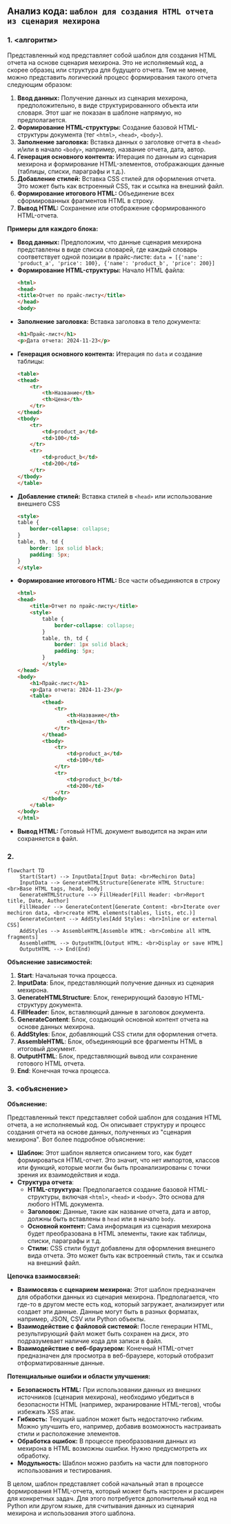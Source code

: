 ## Анализ кода: `шаблон для создания HTML отчета из сценария мехирона`

### 1. **<алгоритм>**

Представленный код представляет собой шаблон для создания HTML отчета на основе сценария мехирона. Это не исполняемый код, а скорее образец или структура для будущего отчета. Тем не менее, можно представить логический процесс формирования такого отчета следующим образом:

1.  **Ввод данных:** Получение данных из сценария мехирона, предположительно, в виде структурированного объекта или словаря. Этот шаг не показан в шаблоне напрямую, но предполагается.
2.  **Формирование HTML-структуры:** Создание базовой HTML-структуры документа (тег `<html>`, `<head>`, `<body>`).
3.  **Заполнение заголовка:** Вставка данных о заголовке отчета в `<head>` и/или в начало `<body>`, например, название отчета, дата, автор.
4.  **Генерация основного контента:** Итерация по данным из сценария мехирона и формирование HTML-элементов, отображающих данные (таблицы, списки, параграфы и т.д.).
5.  **Добавление стилей:** Вставка CSS стилей для оформления отчета. Это может быть как встроенный CSS, так и ссылка на внешний файл.
6.  **Формирование итогового HTML:** Объединение всех сформированных фрагментов HTML в строку.
7.  **Вывод HTML:** Сохранение или отображение сформированного HTML-отчета.

**Примеры для каждого блока:**

*   **Ввод данных:** Предположим, что данные сценария мехирона представлены в виде списка словарей, где каждый словарь соответствует одной позиции в прайс-листе: `data = [{'name': 'product_a', 'price': 100}, {'name': 'product_b', 'price': 200}]`
*   **Формирование HTML-структуры:** Начало HTML файла: 
    ```html
    <html>
    <head>
    <title>Отчет по прайс-листу</title>
    </head>
    <body>
    ```
*   **Заполнение заголовка:** Вставка заголовка в тело документа:
    ```html
    <h1>Прайс-лист</h1>
    <p>Дата отчета: 2024-11-23</p>
    ```
*   **Генерация основного контента:** Итерация по `data` и создание таблицы:
    ```html
    <table>
    <thead>
        <tr>
            <th>Название</th>
            <th>Цена</th>
        </tr>
    </thead>
    <tbody>
        <tr>
            <td>product_a</td>
            <td>100</td>
        </tr>
        <tr>
            <td>product_b</td>
            <td>200</td>
        </tr>
    </tbody>
    </table>
    ```
*   **Добавление стилей:** Вставка стилей в `<head>` или использование внешнего CSS
    ```html
    <style>
    table {
        border-collapse: collapse;
    }
    table, th, td {
        border: 1px solid black;
        padding: 5px;
    }
    </style>
    ```
*   **Формирование итогового HTML:** Все части объединяются в строку
    ```html
    <html>
    <head>
        <title>Отчет по прайс-листу</title>
        <style>
            table {
                border-collapse: collapse;
            }
            table, th, td {
                border: 1px solid black;
                padding: 5px;
            }
            </style>
    </head>
    <body>
        <h1>Прайс-лист</h1>
        <p>Дата отчета: 2024-11-23</p>
        <table>
            <thead>
                <tr>
                    <th>Название</th>
                    <th>Цена</th>
                </tr>
            </thead>
            <tbody>
                <tr>
                    <td>product_a</td>
                    <td>100</td>
                </tr>
                <tr>
                    <td>product_b</td>
                    <td>200</td>
                </tr>
            </tbody>
        </table>
    </body>
    </html>
    ```
*   **Вывод HTML:** Готовый HTML документ выводится на экран или сохраняется в файл.

### 2. **<mermaid>**

```mermaid
flowchart TD
    Start(Start) --> InputData[Input Data: <br>Mechiron Data]
    InputData --> GenerateHTMLStructure[Generate HTML Structure: <br>Base HTML tags, head, body]
    GenerateHTMLStructure --> FillHeader[Fill Header: <br>Report title, Date, Author]
    FillHeader --> GenerateContent[Generate Content: <br>Iterate over mechiron data, <br>create HTML elements(tables, lists, etc.)]
    GenerateContent --> AddStyles[Add Styles: <br>Inline or external CSS]
    AddStyles --> AssembleHTML[Assemble HTML: <br>Combine all HTML fragments]
    AssembleHTML --> OutputHTML[Output HTML: <br>Display or save HTML]
    OutputHTML --> End(End)
```

**Объяснение зависимостей:**

1.  **Start**: Начальная точка процесса.
2.  **InputData**: Блок, представляющий получение данных из сценария мехирона.
3.  **GenerateHTMLStructure**: Блок, генерирующий базовую HTML-структуру документа.
4.  **FillHeader**: Блок, вставляющий данные в заголовок документа.
5.  **GenerateContent**: Блок, создающий основной контент отчета на основе данных мехирона.
6.  **AddStyles**: Блок, добавляющий CSS стили для оформления отчета.
7.  **AssembleHTML**: Блок, объединяющий все фрагменты HTML в итоговый документ.
8.  **OutputHTML**: Блок, представляющий вывод или сохранение готового HTML отчета.
9.  **End**: Конечная точка процесса.

### 3. **<объяснение>**

**Объяснение:**

Представленный текст представляет собой шаблон для создания HTML отчета, а не исполняемый код. Он описывает структуру и процесс создания отчета на основе данных, полученных из "сценария мехирона". Вот более подробное объяснение:

*   **Шаблон:** Этот шаблон является описанием того, как будет формироваться HTML-отчет. Это значит, что нет импортов, классов или функций, которые могли бы быть проанализированы с точки зрения их взаимодействия и кода.
*   **Структура отчета**:
    *   **HTML-структура:** Предполагается создание базовой HTML-структуры, включая `<html>`, `<head>` и `<body>`. Это основа для любого HTML документа.
    *   **Заголовок:** Данные, такие как название отчета, дата и автор, должны быть вставлены в `head` или в начало `body`.
    *   **Основной контент:** Сама информация из сценария мехирона будет преобразована в HTML элементы, такие как таблицы, списки, параграфы и т.д.
    *   **Стили:** CSS стили будут добавлены для оформления внешнего вида отчета. Это может быть как встроенный стиль, так и ссылка на внешний файл.

**Цепочка взаимосвязей:**

*   **Взаимосвязь с сценарием мехирона:** Этот шаблон предназначен для обработки данных из сценария мехирона. Предполагается, что где-то в другом месте есть код, который загружает, анализирует или создает эти данные. Данные могут быть в разных форматах, например, JSON, CSV или Python объекты.
*   **Взаимодействие с файловой системой:** После генерации HTML, результирующий файл может быть сохранен на диск, это подразумевает наличие кода для записи в файл.
*   **Взаимодействие с веб-браузером:** Конечный HTML-отчет предназначен для просмотра в веб-браузере, который отобразит отформатированные данные.

**Потенциальные ошибки и области улучшения:**

*   **Безопасность HTML:** При использовании данных из внешних источников (сценария мехирона), необходимо убедиться в безопасности HTML (например, экранирование HTML-тегов), чтобы избежать XSS атак.
*   **Гибкость:** Текущий шаблон может быть недостаточно гибким. Можно улучшить его, например, добавив возможность настраивать стили и расположение элементов.
*   **Обработка ошибок:** В процессе преобразования данных из мехирона в HTML возможны ошибки. Нужно предусмотреть их обработку.
*   **Модульность:** Шаблон можно разбить на части для повторного использования и тестирования.

В целом, шаблон представляет собой начальный этап в процессе формирования HTML-отчета, который может быть настроен и расширен для конкретных задач. Для этого потребуется дополнительный код на Python или другом языке, для считывания данных из сценария мехирона и использования этого шаблона.